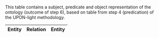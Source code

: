 This table contains a subject, predicate and object representation of the ontology (outcome of step 6), based on table from step 4 (predication) of the UPON-light methodology.

| Entity                 | Relation       | Entity             |
|------------------------|----------------|--------------------|
